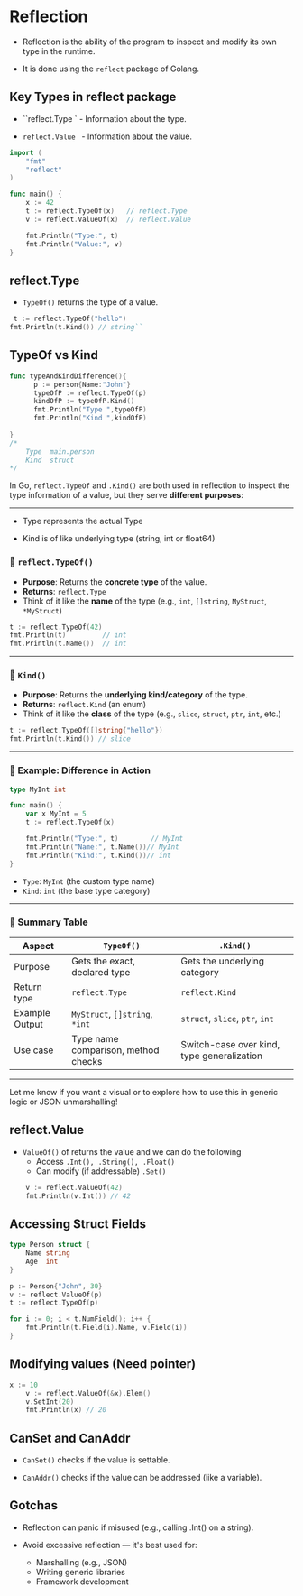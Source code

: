 # Reflection

- Reflection is the ability of the program to inspect and modify its own type in the runtime.

- It is done using the ``reflect`` package of Golang.


## Key Types in reflect package

- ``reflect.Type ` -  Information about the type.

- ``reflect.Value `` -  Information about the value.


```go
import (
	"fmt"
	"reflect"
)

func main() {
	x := 42
	t := reflect.TypeOf(x)   // reflect.Type
	v := reflect.ValueOf(x)  // reflect.Value

	fmt.Println("Type:", t)
	fmt.Println("Value:", v)
}
```

## reflect.Type

- ``TypeOf()`` returns the type of a value.

```go
 t := reflect.TypeOf("hello")
fmt.Println(t.Kind()) // string``
```


## TypeOf vs Kind

```go
func typeAndKindDifference(){
      p := person{Name:"John"}
      typeOfP := reflect.TypeOf(p) 
      kindOfP := typeOfP.Kind()
      fmt.Println("Type ",typeOfP)  
      fmt.Println("Kind ",kindOfP)
  
}
/*
    Type  main.person
    Kind  struct
*/
```

In Go, `reflect.TypeOf` and `.Kind()` are both used in reflection to inspect the type information of a value, but they serve **different purposes**:

---
- Type represents the actual Type

- Kind is of like underlying type (string, int or float64)

### 🔹 `reflect.TypeOf()`

* **Purpose**: Returns the **concrete type** of the value.
* **Returns**: `reflect.Type`
* Think of it like the **name** of the type (e.g., `int`, `[]string`, `MyStruct`, `*MyStruct`)

```go
t := reflect.TypeOf(42)
fmt.Println(t)         // int
fmt.Println(t.Name())  // int
```

---

### 🔹 `Kind()`

* **Purpose**: Returns the **underlying kind/category** of the type.
* **Returns**: `reflect.Kind` (an enum)
* Think of it like the **class** of the type (e.g., `slice`, `struct`, `ptr`, `int`, etc.)

```go
t := reflect.TypeOf([]string{"hello"})
fmt.Println(t.Kind()) // slice
```

---

### 🔸 Example: Difference in Action

```go
type MyInt int

func main() {
    var x MyInt = 5
    t := reflect.TypeOf(x)

    fmt.Println("Type:", t)        // MyInt
    fmt.Println("Name:", t.Name())// MyInt
    fmt.Println("Kind:", t.Kind())// int
}
```

* `Type`: `MyInt` (the custom type name)
* `Kind`: `int` (the base type category)

---

### 🔸 Summary Table

| Aspect         | `TypeOf()`                          | `.Kind()`                                  |
| -------------- | ----------------------------------- | ------------------------------------------ |
| Purpose        | Gets the exact, declared type       | Gets the underlying category               |
| Return type    | `reflect.Type`                      | `reflect.Kind`                             |
| Example Output | `MyStruct`, `[]string`, `*int`      | `struct`, `slice`, `ptr`, `int`            |
| Use case       | Type name comparison, method checks | Switch-case over kind, type generalization |

---

Let me know if you want a visual or to explore how to use this in generic logic or JSON unmarshalling!


## reflect.Value

- ``ValueOf()`` of returns the value and we can do the following
    - Access ``.Int(), .String(), .Float()`` 
    - Can modify (if addressable) ``.Set()``
```go
    v := reflect.ValueOf(42)
    fmt.Println(v.Int()) // 42
```

## Accessing Struct Fields

```go
type Person struct {
	Name string
	Age  int
}

p := Person{"John", 30}
v := reflect.ValueOf(p)
t := reflect.TypeOf(p)

for i := 0; i < t.NumField(); i++ {
	fmt.Println(t.Field(i).Name, v.Field(i))
}

```

## Modifying values (Need pointer)

```go
x := 10
    v := reflect.ValueOf(&x).Elem()
    v.SetInt(20)
    fmt.Println(x) // 20
```

## CanSet and CanAddr
- ``CanSet()`` checks if the value is settable.

- ``CanAddr()`` checks if the value can be addressed (like a variable).


## Gotchas

- Reflection can panic if misused (e.g., calling .Int() on a string).

- Avoid excessive reflection — it's best used for:
    - Marshalling (e.g., JSON)
    - Writing generic libraries
    - Framework development


